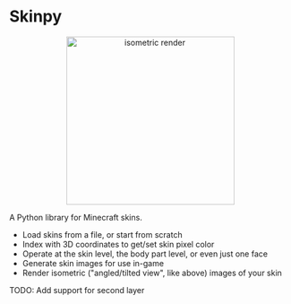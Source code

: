 # Skinpy

<p align="center">
  <img src="https://raw.githubusercontent.com/t-mart/skinpy/master/examples/render/lab_space.png" alt="isometric render" height=300>
</p>

A Python library for Minecraft skins.

- Load skins from a file, or start from scratch
- Index with 3D coordinates to get/set skin pixel color
- Operate at the skin level, the body part level, or even just one face
- Generate skin images for use in-game
- Render isometric ("angled/tilted view", like above) images of your skin

TODO: Add support for second layer
